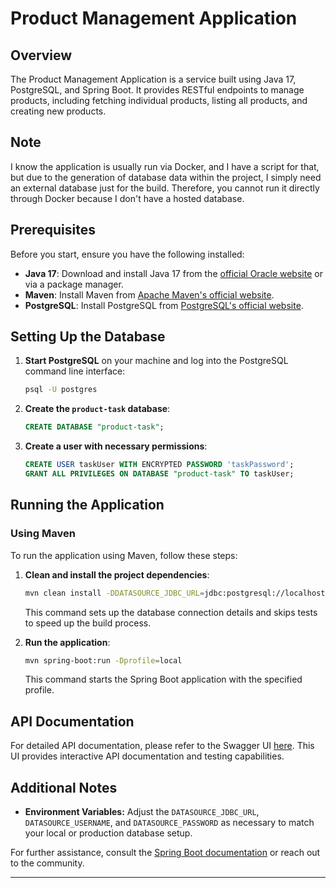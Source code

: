 # Product Management Application

## Overview

The Product Management Application is a service built using Java 17, PostgreSQL, and Spring Boot. It provides RESTful endpoints to manage products, including fetching individual products, listing all products, and creating new products.

## Note

I know the application is usually run via Docker, and I have a script for that, but due to the generation of database data within the project, I simply need an external database just for the build. Therefore, you cannot run it directly through Docker because I don't have a hosted database.

## Prerequisites

Before you start, ensure you have the following installed:

- **Java 17**: Download and install Java 17 from the [official Oracle website](https://www.oracle.com/java/technologies/javase-jdk17-downloads.html) or via a package manager.
- **Maven**: Install Maven from [Apache Maven's official website](https://maven.apache.org/install.html).
- **PostgreSQL**: Install PostgreSQL from [PostgreSQL's official website](https://www.postgresql.org/download/).

## Setting Up the Database

1. **Start PostgreSQL** on your machine and log into the PostgreSQL command line interface:

    ```sh
    psql -U postgres
    ```

2. **Create the `product-task` database**:

    ```sql
    CREATE DATABASE "product-task";
    ```

3. **Create a user with necessary permissions**:

    ```sql
    CREATE USER taskUser WITH ENCRYPTED PASSWORD 'taskPassword';
    GRANT ALL PRIVILEGES ON DATABASE "product-task" TO taskUser;
    ```

## Running the Application

### Using Maven

To run the application using Maven, follow these steps:

1. **Clean and install the project dependencies**:

    ```sh
    mvn clean install -DDATASOURCE_JDBC_URL=jdbc:postgresql://localhost:5432/product-task -DDATASOURCE_USERNAME=taskUser -DDATASOURCE_PASSWORD=taskPassword -DskipTests -Dprofile=local
    ```

   This command sets up the database connection details and skips tests to speed up the build process.

2. **Run the application**:

    ```sh
    mvn spring-boot:run -Dprofile=local
    ```

   This command starts the Spring Boot application with the specified profile.

## API Documentation

For detailed API documentation, please refer to the Swagger UI [here](http://localhost:8080/swagger-ui/index.html). This UI provides interactive API documentation and testing capabilities.

## Additional Notes

- **Environment Variables:** Adjust the `DATASOURCE_JDBC_URL`, `DATASOURCE_USERNAME`, and `DATASOURCE_PASSWORD` as necessary to match your local or production database setup.

For further assistance, consult the [Spring Boot documentation](https://docs.spring.io/spring-boot/docs/current/reference/htmlsingle/) or reach out to the community.

---
